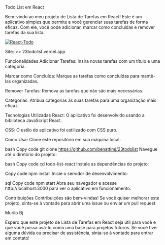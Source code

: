 Todo List em React

Bem-vindo ao meu projeto de Lista de Tarefas em React! Este é um aplicativo simples que permite a você gerenciar suas tarefas de forma eficaz. Com ele, você pode adicionar, marcar como concluídas e remover tarefas da sua lista.

<a href="https://ibb.co/ZhtCc3J"><img src="https://i.ibb.co/55tVsd9/React-Todo.png" alt="React-Todo" border="0"></a>

Site: >> 23todolist.vercel.app

Funcionalidades
Adicionar Tarefas: Insira novas tarefas com um título e uma categoria.

Marcar como Concluída: Marque as tarefas como concluídas para mantê-las organizadas.

Remover Tarefas: Remova as tarefas que não são mais necessárias.

Categorias: Atribua categorias às suas tarefas para uma organização mais eficaz.

Tecnologias Utilizadas
React: O aplicativo foi desenvolvido usando a biblioteca JavaScript React.

CSS: O estilo do aplicativo foi estilizado com CSS puro.

Como Usar
Clone este repositório em sua máquina local:

bash
Copy code
git clone https://github.com/benattimj/23todolist
Navegue até o diretório do projeto:

bash
Copy code
cd todo-list-react
Instale as dependências do projeto:

Copy code
npm install
Inicie o servidor de desenvolvimento:

sql
Copy code
npm start
Abra seu navegador e acesse http://localhost:3000 para ver o aplicativo em funcionamento.

Contribuições
Contribuições são bem-vindas! Se você quiser melhorar este projeto, sinta-se à vontade para abrir uma issue ou enviar um pull request.

Murilo Bj

Espero que este projeto de Lista de Tarefas em React seja útil para você e que você possa usá-lo como uma base para projetos futuros. Se você tiver alguma dúvida ou precisar de assistência, sinta-se à vontade para entrar em contato!




